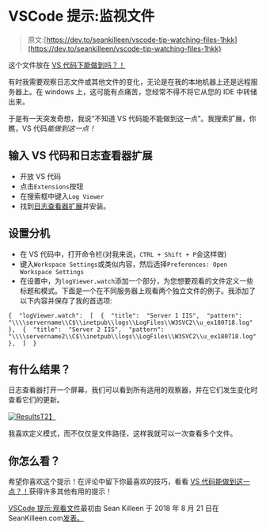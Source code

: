 # VSCode 提示:监视文件

> 原文:[https://dev.to/seankilleen/vscode-tip-watching-files-1hkk](https://dev.to/seankilleen/vscode-tip-watching-files-1hkk)

这个文件放在 [VS 代码下能做到吗？！](https://vscodecandothat.com/)

有时我需要观察日志文件或其他文件的变化，无论是在我的本地机器上还是远程服务器上。在 windows 上，这可能有点痛苦，您经常不得不将它从您的 IDE 中转储出来。

于是有一天突发奇想，我说“不知道 VS 代码能不能做到这一点”。我搜索扩展，你瞧，VS 代码*能做到这一点！*

## 输入 VS 代码和日志查看器扩展

*   开放 VS 代码
*   点击`Extensions`按钮
*   在搜索框中键入`Log Viewer`
*   找到[日志查看器扩展](https://marketplace.visualstudio.com/items?itemName=berublan.vscode-log-viewer)并安装。

## 设置分机

*   在 VS 代码中，打开命令栏(对我来说，`CTRL + Shift + P`会这样做)
*   键入`Workspace Settings`或类似内容，然后选择`Preferences: Open Workspace Settings`
*   在设置中，为`logViewer.watch`添加一个部分，为您想要观看的文件定义一些标题和模式。下面是一个在不同服务器上观看两个独立文件的例子。我添加了以下内容并保存了我的首选项:

```
{  "logViewer.watch":  [  {  "title":  "Server 1 IIS",  "pattern":  "\\\\servername\\C$\\inetpub\\logs\\LogFiles\\W3SVC2\\u_ex180718.log"  },  {  "title":  "Server 2 IIS",  "pattern":  "\\\\servername2\\C$\\inetpub\\logs\\LogFiles\\W3SVC2\\u_ex180718.log"  },  ]  } 
```

## 有什么结果？

日志查看器打开一个屏幕，我们可以看到所有适用的观察器，并在它们发生变化时查看它们的更新。

[![Results](../Images/50190e5de376aa7f4e8656a65dd8a173.png)T2】](https://res.cloudinary.com/practicaldev/image/fetch/s--HW8n4KmG--/c_limit%2Cf_auto%2Cfl_progressive%2Cq_auto%2Cw_880/https://SeanKilleen.com/images/post-images/2018-08-21_vscode-logviewer-watches.png)

我喜欢定义模式，而不仅仅是文件路径，这样我就可以一次查看多个文件。

## 你怎么看？

希望你喜欢这个提示！在评论中留下你最喜欢的技巧，看看 [VS 代码能做到这一点？！](https://vscodecandothat.com/)获得许多其他有用的提示！

[VSCode 提示:观看文件](https://SeanKilleen.com/2018/08/vscode-tip-watch-files/)最初由 Sean Killeen 于 2018 年 8 月 21 日在 SeanKilleen.com[发表。](https://SeanKilleen.com)